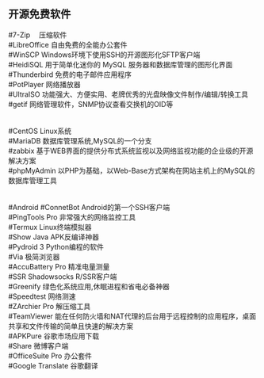 ## 开源免费软件
#7-Zip&emsp;            压缩软件<br>
#LibreOffice      自由免费的全能办公套件<br>
#WinSCP           Windows环境下使用SSH的开源图形化SFTP客户端<br>
#HeidiSQL         用于简单化迷你的 MySQL 服务器和数据库管理的图形化界面<br>
#Thunderbird      免费的电子邮件应用程序<br>
#PotPlayer        网络播放器<br>
#UltraISO         功能强大、方便实用、老牌优秀的光盘映像文件制作/编辑/转换工具<br>
#getif            网络管理软件，SNMP协议查看交换机的OID等<br>
<br>
<br>
#CentOS           Linux系统<br>
#MariaDB          数据库管理系统,MySQL的一个分支<br>
#zabbix           基于WEB界面的提供分布式系统监视以及网络监视功能的企业级的开源解决方案<br>
#phpMyAdmin       以PHP为基础，以Web-Base方式架构在网站主机上的MySQL的数据库管理工具<br>
<br>
<br>
#Android
#ConnetBot        Android的第一个SSH客户端<br>
#PingTools Pro    非常强大的网络监控工具<br>
#Termux           Linux终端模拟器<br>
#Show Java        APK反编译神器<br>
#Pydroid 3        Python编程的软件<br>
#Via              极简浏览器<br>
#AccuBattery Pro  精准电量测量<br>
#SSR              Shadowsocks R/SSR客户端<br>
#Greenify         绿色化系统应用,休眠进程和省电必备神器<br>
#Speedtest        网络测速<br>
#ZArchier Pro     解压缩工具<br>
#TeamViewer       能在任何防火墙和NAT代理的后台用于远程控制的应用程序，桌面共享和文件传输的简单且快速的解决方案<br>
#APKPure          谷歌市场应用下载<br>
#Share            微博客户端<br>
#OfficeSuite Pro  办公套件<br>
#Google Translate 谷歌翻译<br>
